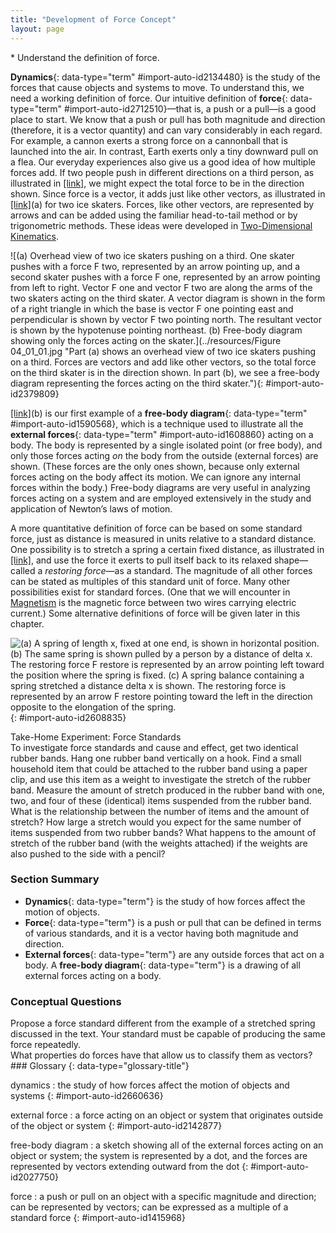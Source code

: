 ```yaml
---
title: "Development of Force Concept"
layout: page
---
```



<div data-type="abstract" markdown="1">
* Understand the definition of force.

</div>

**Dynamics**{: data-type="term" #import-auto-id2134480} is the study of the forces that cause objects and systems to move. To understand this, we need a working definition of force. Our intuitive definition of **force**{: data-type="term" #import-auto-id2712510}—that is, a push or a pull—is a good place to start. We know that a push or pull has both magnitude and direction (therefore, it is a vector quantity) and can vary considerably in each regard. For example, a cannon exerts a strong force on a cannonball that is launched into the air. In contrast, Earth exerts only a tiny downward pull on a flea. Our everyday experiences also give us a good idea of how multiple forces add. If two people push in different directions on a third person, as illustrated in [\[link\]](#import-auto-id2379809), we might expect the total force to be in the direction shown. Since force is a vector, it adds just like other vectors, as illustrated in [\[link\]](#import-auto-id2379809)(a) for two ice skaters. Forces, like other vectors, are represented by arrows and can be added using the familiar head-to-tail method or by trigonometric methods. These ideas were developed in [Two-Dimensional Kinematics](/contents/m42126).

![(a) Overhead view of two ice skaters pushing on a third. One skater pushes with a force F two, represented by an arrow pointing up, and a second skater pushes with a force F one, represented by an arrow pointing from left to right. Vector F one and vector F two are along the arms of the two skaters acting on the third skater. A vector diagram is shown in the form of a right triangle in which the base is vector F one pointing east and perpendicular is shown by vector F two pointing north. The resultant vector is shown by the hypotenuse pointing northeast. (b) Free-body diagram showing only the forces acting on the skater.](../resources/Figure 04_01_01.jpg "Part (a) shows an overhead view of two ice skaters pushing on a third. Forces are vectors and add like other vectors, so the total force on the third skater is in the direction shown. In part (b), we see a free-body diagram representing the forces acting on the third skater."){: #import-auto-id2379809}

[\[link\]](#import-auto-id2379809)(b) is our first example of a **free-body diagram**{: data-type="term" #import-auto-id1590568}, which is a technique used to illustrate all the **external forces**{: data-type="term" #import-auto-id1608860} acting on a body. The body is represented by a single isolated point (or free body), and only those forces acting *on* the body from the outside (external forces) are shown. (These forces are the only ones shown, because only external forces acting on the body affect its motion. We can ignore any internal forces within the body.) Free-body diagrams are very useful in analyzing forces acting on a system and are employed extensively in the study and application of Newton’s laws of motion.

A more quantitative definition of force can be based on some standard force, just as distance is measured in units relative to a standard distance. One possibility is to stretch a spring a certain fixed distance, as illustrated in [\[link\]](#import-auto-id2608835), and use the force it exerts to pull itself back to its relaxed shape—called a *restoring force*—as a standard. The magnitude of all other forces can be stated as multiples of this standard unit of force. Many other possibilities exist for standard forces. (One that we will encounter in [Magnetism](/contents/m42365) is the magnetic force between two wires carrying electric current.) Some alternative definitions of force will be given later in this chapter.

![(a) A spring of length x, fixed at one end, is shown in horizontal position. (b) The same spring is shown pulled by a person by a distance of delta x. The restoring force F restore is represented by an arrow pointing left toward the position where the spring is fixed. (c) A spring balance containing a spring stretched a distance delta x is shown. The restoring force is represented by an arrow F restore pointing toward the left in the direction opposite to the elongation of the spring.](../resources/Figure_04_01_02.jpg "The force exerted by a stretched spring can be used as a standard unit of force. (a) This spring has a length x size 12{x} {} when undistorted. (b) When stretched a distance &#x394;x size 12{Dx} {}, the spring exerts a restoring force, Frestore size 12{F rSub { size 8{&quot;restore&quot;} } } {}, which is reproducible. (c) A spring scale is one device that uses a spring to measure force. The force Frestore size 12{F rSub { size 8{&quot;restore&quot;} } } {} is exerted on whatever is attached to the hook. Here Frestore size 12{F rSub { size 8{&quot;restore&quot;} } } {} has a magnitude of 6 units in the force standard being employed."){: #import-auto-id2608835}

<div data-type="note" data-has-label="true" data-label="" markdown="1">
<div data-type="title">
Take-Home Experiment: Force Standards
</div>
To investigate force standards and cause and effect, get two identical rubber bands. Hang one rubber band vertically on a hook. Find a small household item that could be attached to the rubber band using a paper clip, and use this item as a weight to investigate the stretch of the rubber band. Measure the amount of stretch produced in the rubber band with one, two, and four of these (identical) items suspended from the rubber band. What is the relationship between the number of items and the amount of stretch? How large a stretch would you expect for the same number of items suspended from two rubber bands? What happens to the amount of stretch of the rubber band (with the weights attached) if the weights are also pushed to the side with a pencil?

</div>

### Section Summary

* **Dynamics**{: data-type="term"} is the study of how forces affect the motion of objects.
* **Force**{: data-type="term"} is a push or pull that can be defined in terms of various standards, and it is a vector having both magnitude and direction.
* **External forces**{: data-type="term"} are any outside forces that act on a body. A **free-body diagram**{: data-type="term"} is a drawing of all external forces acting on a body.

### Conceptual Questions

<div data-type="exercise" data-element-type="conceptual-questions">
<div data-type="problem" markdown="1">
Propose a force standard different from the example of a stretched spring discussed in the text. Your standard must be capable of producing the same force repeatedly.

</div>
</div>

<div data-type="exercise" data-element-type="conceptual-questions">
<div data-type="problem" markdown="1">
What properties do forces have that allow us to classify them as vectors?

</div>
</div>

<div data-type="glossary" markdown="1">
### Glossary
{: data-type="glossary-title"}

dynamics
: the study of how forces affect the motion of objects and systems
{: #import-auto-id2660636}

external force
: a force acting on an object or system that originates outside of the object or system
{: #import-auto-id2142877}

free-body diagram
: a sketch showing all of the external forces acting on an object or system; the system is represented by a dot, and the forces are represented by vectors extending outward from the dot
{: #import-auto-id2027750}

force
: a push or pull on an object with a specific magnitude and direction; can be represented by vectors; can be expressed as a multiple of a standard force
{: #import-auto-id1415968}

</div>

